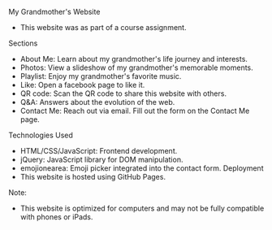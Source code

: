My Grandmother's Website
- This website was as part of a course assignment.

Sections
- About Me: Learn about my grandmother's life journey and interests.
- Photos: View a slideshow of my grandmother's memorable moments.
- Playlist: Enjoy my grandmother's favorite music.
- Like: Open a facebook page to like it.
- QR code: Scan the QR code to share this website with others.
- Q&A: Answers about the evolution of the web.
- Contact Me: Reach out via email. Fill out the form on the Contact Me page.

Technologies Used
- HTML/CSS/JavaScript: Frontend development.
- jQuery: JavaScript library for DOM manipulation.
- emojionearea: Emoji picker integrated into the contact form.
Deployment
- This website is hosted using GitHub Pages.

Note:
- This website is optimized for computers and may not be fully compatible with phones or iPads.
